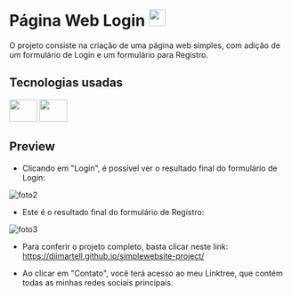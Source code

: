 # Página Web Login <img height="30" width="30" src="https://cdn-icons-png.flaticon.com/512/6681/6681204.png" />


O projeto consiste na criação de uma página web simples, com adição de um formulário de Login e um formulário para Registro.


## Tecnologias usadas

<img height="40" width="50" src="https://cdn.jsdelivr.net/gh/devicons/devicon/icons/html5/html5-original.svg" /> <img height="40" width="50" src="https://cdn.jsdelivr.net/gh/devicons/devicon/icons/css3/css3-original.svg" />


## Preview


- Clicando em "Login", é possível ver o resultado final do formulário de Login:


![foto2](https://user-images.githubusercontent.com/107155342/219877361-01287c0c-f901-4880-9df7-45124114a892.png)


- Este é o resultado final do formulário de Registro:


![foto3](https://user-images.githubusercontent.com/107155342/219877365-cb7737b6-3058-489c-9221-492e7801bd76.png)



- Para conferir o projeto completo, basta clicar neste link: https://diimartell.github.io/simplewebsite-project/


- Ao clicar em "Contato", você terá acesso ao meu Linktree, que contém todas as minhas redes sociais principais.
